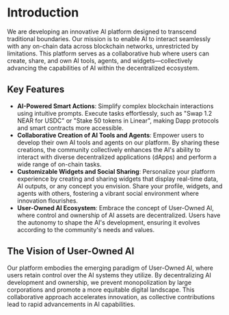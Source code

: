 
# Introduction
We are developing an innovative AI platform designed to transcend traditional boundaries. Our mission is to enable AI to interact seamlessly with any on-chain data across blockchain networks, unrestricted by limitations. This platform serves as a collaborative hub where users can create, share, and own AI tools, agents, and widgets—collectively advancing the capabilities of AI within the decentralized ecosystem.

## Key Features
- **AI-Powered Smart Actions**: Simplify complex blockchain interactions using intuitive prompts. Execute tasks effortlessly, such as "Swap 1.2 NEAR for USDC" or "Stake 50 tokens in Linear", making Dapp protocols and smart contracts more accessible.
- **Collaborative Creation of AI Tools and Agents**: Empower users to develop their own AI tools and agents on our platform. By sharing these creations, the community collectively enhances the AI's ability to interact with diverse decentralized applications (dApps) and perform a wide range of on-chain tasks.
- **Customizable Widgets and Social Sharing**: Personalize your platform experience by creating and sharing widgets that display real-time data, AI outputs, or any concept you envision. Share your profile, widgets, and agents with others, fostering a vibrant social environment where innovation flourishes.
- **User-Owned AI Ecosystem**: Embrace the concept of User-Owned AI, where control and ownership of AI assets are decentralized. Users have the autonomy to shape the AI's development, ensuring it evolves according to the community's needs and values.

## The Vision of User-Owned AI
Our platform embodies the emerging paradigm of User-Owned AI, where users retain control over the AI systems they utilize. By decentralizing AI development and ownership, we prevent monopolization by large corporations and promote a more equitable digital landscape. This collaborative approach accelerates innovation, as collective contributions lead to rapid advancements in AI capabilities.
